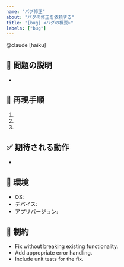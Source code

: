 ```yaml
---
name: "バグ修正"
about: "バグの修正を依頼する"
title: "[bug] <バグの概要>"
labels: ["bug"]
---
```


@claude [haiku]

## 🐛 問題の説明
-

## 🔄 再現手順
1. 
2. 
3. 

## ✅ 期待される動作
-

## 📱 環境
- OS: 
- デバイス: 
- アプリバージョン: 

## 🔖 制約
- Fix without breaking existing functionality.
- Add appropriate error handling.
- Include unit tests for the fix. 